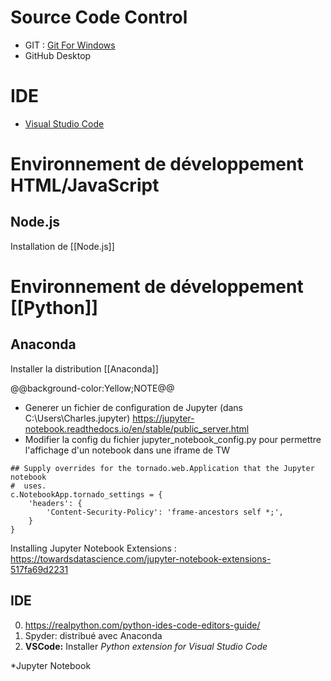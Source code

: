 # Source Code Control
* GIT : [Git For Windows](https://git-scm.com/download/win)
* GitHub Desktop

# IDE
* [Visual Studio Code](https://code.visualstudio.com/)

# Environnement de développement HTML/JavaScript
## Node.js
Installation de [[Node.js]]

# Environnement de développement [[Python]]
## Anaconda
Installer la distribution [[Anaconda]]

@@background-color:Yellow;NOTE@@
* Generer un fichier de configuration de Jupyter (dans C:\Users\Charles\.jupyter) https://jupyter-notebook.readthedocs.io/en/stable/public_server.html
* Modifier la config du fichier jupyter_notebook_config.py pour permettre l'affichage d'un notebook dans une iframe de TW
```
## Supply overrides for the tornado.web.Application that the Jupyter notebook
#  uses.
c.NotebookApp.tornado_settings = {
    'headers': {
        'Content-Security-Policy': 'frame-ancestors self *;',
    }
}
```

Installing Jupyter Notebook Extensions : https://towardsdatascience.com/jupyter-notebook-extensions-517fa69d2231


## IDE
0. https://realpython.com/python-ides-code-editors-guide/
1. Spyder: distribué avec Anaconda
2. **VSCode:** Installer *Python extension for Visual Studio Code*

*Jupyter Notebook